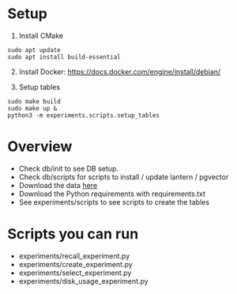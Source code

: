 # Setup
1. Install CMake
```
sudo apt update
sudo apt install build-essential
```
2. Install Docker: https://docs.docker.com/engine/install/debian/

3. Setup tables
```
sudo make build
sudo make up &
python3 -m experiments.scripts.setup_tables
```

# Overview
- Check db/init to see DB setup.
- Check db/scripts for scripts to install / update lantern / pgvector
- Download the data [here](http://corpus-texmex.irisa.fr/)
- Download the Python requirements with requirements.txt
- See experiments/scripts to see scripts to create the tables

# Scripts you can run
- experiments/recall_experiment.py
- experiments/create_experiment.py
- experiments/select_experiment.py
- experiments/disk_usage_experiment.py